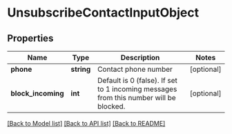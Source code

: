 # UnsubscribeContactInputObject

## Properties
Name | Type | Description | Notes
------------ | ------------- | ------------- | -------------
**phone** | **string** | Contact phone number | [optional] 
**block_incoming** | **int** | Default is 0 (false). If set to 1 incoming messages from this number will be blocked. | [optional] 

[[Back to Model list]](../README.md#documentation-for-models) [[Back to API list]](../README.md#documentation-for-api-endpoints) [[Back to README]](../README.md)


